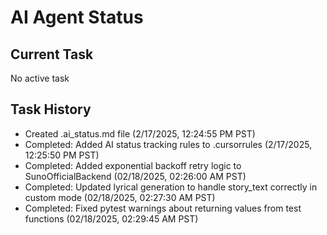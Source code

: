 # AI Agent Status

## Current Task
No active task

## Task History
- Created .ai_status.md file (2/17/2025, 12:24:55 PM PST)
- Completed: Added AI status tracking rules to .cursorrules (2/17/2025, 12:25:50 PM PST)
- Completed: Added exponential backoff retry logic to SunoOfficialBackend (02/18/2025, 02:26:00 AM PST)
- Completed: Updated lyrical generation to handle story_text correctly in custom mode (02/18/2025, 02:27:30 AM PST)
- Completed: Fixed pytest warnings about returning values from test functions (02/18/2025, 02:29:45 AM PST)

